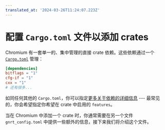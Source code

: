 ```yaml
---
translated_at: '2024-03-26T11:24:07.223Z'
---
```


# 配置 `Cargo.toml` 文件以添加 crates

Chromium 有一套单一的、集中管理的直接 crate 依赖。这些依赖通过一个 [`Cargo.toml`][0] 管理：

```toml
[dependencies]
bitflags = "1"
cfg-if = "1"
cxx = "1"
# 还有很多...
```

如同任何其他的 `Cargo.toml`，你可以指定[更多关于依赖的详细信息][1] --- 最常见的，你会希望指定你希望在 crate 中启用的 `features`。

当在 Chromium 中添加一个 crate 时，你通常需要在另一个文件 `gnrt_config.toml` 中提供一些额外的信息，接下来我们将介绍这个文件。

[0]: https://source.chromium.org/chromium/chromium/src/+/main:third_party/rust/chromium_crates_io/Cargo.toml
[1]: https://doc.rust-lang.org/cargo/reference/specifying-dependencies.html
